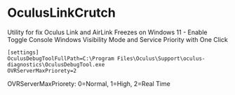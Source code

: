 # OculusLinkCrutch
Utility for fix Oculus Link and AirLink Freezes on Windows 11 - Enable Toggle Console Windows Visibility Mode and Service Priority with One Click

```
[settings]
OculusDebugToolFullPath=C:\Program Files\Oculus\Support\oculus-diagnostics\OculusDebugTool.exe
OVRServerMaxPriorety=2
```
OVRServerMaxPriorety: 0=Normal, 1=High, 2=Real Time

